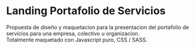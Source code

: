 # Landing Portafolio de Servicios
Propuesta de diseño y maquetacion para la presentacion del portafolio de servicios para una empresa, colectivo u organizacion.<br>
Totalmente maquetado con Javascript puro, CSS / SASS.
